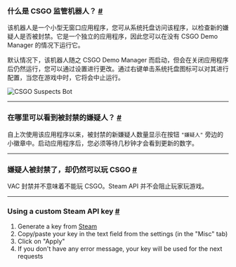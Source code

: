 <a class="anchor" id="bot"></a>

### 什么是 CSGO 监管机器人？ [#](/docs/suspects#bot)

该机器人是一个小型无窗口应用程序，您可从系统托盘访问该程序，以检查新的嫌疑人是否被封禁。它是一个独立的应用程序，因此您可以在没有 CSGO Demo Manager 的情况下运行它。

默认情况下，该机器人随之 CSGO Demo Manager 而启动，但会在关闭应用程序后仍然运行，您可以通过设置进行更改。通过右键单击系统托盘图标可以对其进行配置，当您在游戏中时，它将会中止运行。

![CSGO Suspects Bot](/images/docs/suspects/bot.jpg)

---

<a class="anchor" id="found-suspects"></a>

### 在哪里可以看到被封禁的嫌疑人？ [#](/docs/suspects#found-suspects)

自上次使用该应用程序以来，被封禁的新嫌疑人数量显示在按钮 `"嫌疑人"` 旁边的小徽章中。启动应用程序后，您必须等待几秒钟才会看到更新的数字。

---

<a class="anchor" id="still-playing"></a>

### 嫌疑人被封禁了，却仍然可以玩 CSGO [#](/docs/suspects#still-playing)

VAC 封禁并不意味着不能玩 CSGO。Steam API 并不会阻止玩家玩游戏。

---

<a class="anchor" id="steam-api-key"></a>

### Using a custom Steam API key [#](/docs/suspects#steam-api-key)

1. Generate a key from [Steam](https://steamcommunity.com/dev/apikey)
2. Copy/paste your key in the text field from the settings (in the "Misc" tab)
3. Click on "Apply"
4. If you don't have any error message, your key will be used for the next requests
